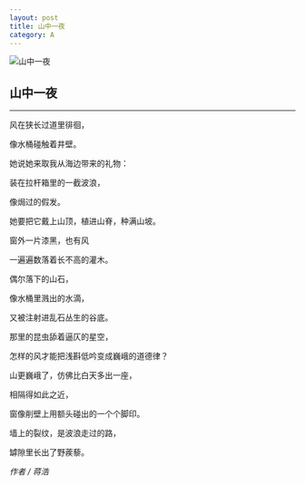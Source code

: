 ```yaml
---
layout: post
title: 山中一夜
category: A
---
```

![山中一夜](http://www.bedtimepoem.com/wp-content/uploads/2016/11/3.pic_.jpg)

## 山中一夜

---

风在狭长过道里徘徊，

像水桶碰触着井壁。

她说她来取我从海边带来的礼物：

装在拉杆箱里的一截波浪，

像焗过的假发。

她要把它戴上山顶，植进山脊，种满山坡。

窗外一片漆黑，也有风

一遍遍数落着长不高的灌木。

偶尔落下的山石，

像水桶里溅出的水滴，

又被注射进乱石丛生的谷底。

那里的昆虫舔着逼仄的星空，

怎样的风才能把浅斟低吟变成巍峨的道德律？

山更巍峨了，仿佛比白天多出一座，

相隔得如此之近，

窗像削壁上用额头碰出的一个个脚印。

墙上的裂纹，是波浪走过的路，

罅隙里长出了野蒺藜。

*作者 / 蒋浩*